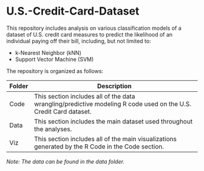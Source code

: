 # U.S.-Credit-Card-Dataset
This repository includes analysis on various classification models of a dataset of U.S. credit card measures to predict the likelihood of an individual paying off their bill, including, but not limited to:
   - k-Nearest Neighbor (kNN)  
   - Support Vector Machine (SVM)    

The repository is organized as follows:  

| Folder | Description |
| --- | --- |
| Code | This section includes all of the data wrangling/predictive modeling R code used on the U.S. Credit Card dataset. |
| Data | This section includes the main dataset used throughout the analyses. |
| Viz | This section includes all of the main visualizations generated by the R Code in the Code section. |

  
*Note: The data can be found in the data folder.*